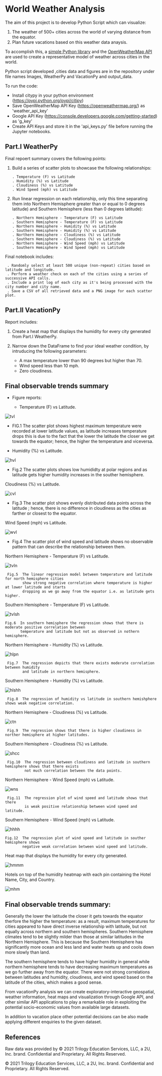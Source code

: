 # World Weather Analysis

The aim of this project is to develop Python Script which can visualize:
1. The weather of 500+ cities across the world of varying distance from the equator.
2. Plan future vacations based on this weather data anaysis.
 
To accomplish this, a [simple Python library](https://pypi.org/project/citipy/) and 
the [OpenWeatherMap API](https://openweathermap.org/api) are used to create a representative model of weather across cities in the world.

Python script developed ,cities data and figures are in the repository under file names Images, WeatherPy and VacationPy and output_data.

To run the code:

   -  Install citypy in your python environment (https://pypi.python.org/pypi/citipy)
   -  Save OpenWeatherMap API Key (https://openweathermap.org/) as 'weather_api_key'
   -  Google API Key (https://console.developers.google.com/getting-started) as 'g_key'
   -  Create API Keys and store it in the 'api_keys.py' file before running the Jupyter notebooks.

## Part.I  WeatherPy

Final repoert summary covers the following points:

1. Build a series of scatter plots to showcase the following relationships:

       . Temperature (F) vs Latitude
       . Humidity (%) vs Latitude
       . Cloudiness (%) vs Latitude
       . Wind Speed (mph) vs Latitude
       
2. Run linear regression on each relationship, only this time separating them into Northern Hemisphere greater than or equal to 0 degrees latitude) and Southern      Hemisphere (less than 0 degrees latitude):

       . Northern Hemisphere - Temperature (F) vs Latitude
       . Southern Hemisphere - Temperature (F) vs Latitude
       . Northern Hemisphere - Humidity (%) vs Latitude
       . Southern Hemisphere - Humidity (%) vs Latitude
       . Northern Hemisphere - Cloudiness (%) vs Latitude
       . Southern Hemisphere - Cloudiness (%) vs Latitude
       . Northern Hemisphere - Wind Speed (mph) vs Latitude
       . Southern Hemisphere - Wind Speed (mph) vs Latitude
      

Final notebook includes:

     . Randomly select at least 500 unique (non-repeat) cities based on latitude and longitude.
     . Perform a weather check on each of the cities using a series of successive API calls.
     . Include a print log of each city as it's being processed with the city number and city name.
     . Save a CSV of all retrieved data and a PNG image for each scatter plot.

## Part.II VacationPy

Report includes:

1. Create a heat map that displays the humidity for every city generated from Part.I WeatherPy.

2. Narrow down the DataFrame to find your ideal weather condition, by intruducing the following parameters:

   -  A max temperature lower than 90 degrees but higher than 70.
   -  Wind speed less than 10 mph.
   -  Zero cloudiness.
    
## Final observable trends summary

-  Figure reports:

    -  Temperature (F) vs Latitude.

![tvl](https://user-images.githubusercontent.com/84547558/152062547-5444d87e-e639-4129-aa0c-23c050f539f6.png)

   -  FIG.1 The scatter plot shows highest maximum temperature were recorded at lower latitude values, 
           as latitude increases temperature drops this is due to the fact   that the lower the latitude 
           the closer we get towards the equator; hence, the higher the temperature and viceversa. 
    
-  Humidity (%) vs Latitude.
 
![hvl](https://user-images.githubusercontent.com/84547558/152062807-af960fe0-6074-42ce-bf31-26347c1b5074.png)
 
  -  Fig.2 The scatter plots shows low humididty at polar regions and as latitude gets higher 
           humidity increases in the souther hemisphere.

Cloudiness (%) vs Latitude.

![cvl](https://user-images.githubusercontent.com/84547558/152062943-621ebb4a-144c-4829-aea1-64e44c01a2aa.png)

  -  Fig.3 The scatter plot shows evenly distributed data points across the latitude ; hence, 
           there is no difference in cloudiness as the cities as farther or closest  to the equator.

Wind Speed (mph) vs Latitude.

![wvl](https://user-images.githubusercontent.com/84547558/152063035-8b00ee76-400b-4861-b7cb-73efc11b1871.png)

   -  Fig.4 The scatter plot of wind speed and latitude shows no observable pattern 
            that can describe the relationship between them. 

 Northern Hemisphere - Temperature (F) vs Latitude.
 
 ![tvln](https://user-images.githubusercontent.com/84547558/152063154-86fff225-c514-417c-96d9-e305ef486d3c.png)
 
     Fig.5  The linear regression model between temperature and latitude for north hemisphere cities
            show strong negative correlation where temperature is higher at lower latitude and starts 
            dropping as we go away from the equator i.e. as latitude gets higher.

 Southern Hemisphere - Temperature (F) vs Latitude.
 
 ![tvlsh](https://user-images.githubusercontent.com/84547558/152063246-331018cc-d22c-40d5-a8d8-9d9607e82514.png)
 
    Fig.6  In southern hemisphere the regression shows that there is moderate positive correlation between
           temperature and latitude but not as observed in nothern hemisphere.

 Northern Hemisphere - Humidity (%) vs Latitude.
 
![hlpn](https://user-images.githubusercontent.com/84547558/152063410-1d10f73e-83b1-4e17-8119-2c0f3ba48e5f.png)

     Fig.7  The regression depicts that there exists moderate correlation between humidity
            and latitude in northern hemisphere.

 Southern Hemisphere - Humidity (%) vs Latitude.
 
 ![hlshh](https://user-images.githubusercontent.com/84547558/152063527-a76b8fc7-a9ab-47fd-b6f3-2e51e0f0297d.png)
 
     Fig.8  The regression of humidity vs latitude in southern hemishphere shows weak negative correlation.

 Northern Hemisphere - Cloudiness (%) vs Latitude.
 
 ![ctn](https://user-images.githubusercontent.com/84547558/152444637-aa8dfc58-ff0a-4e17-bb5b-abaf0d6023dc.png)
 
     Fig.9  The regression shows that there is higher cloudiness in norther hemisphere at higher latitudes.
 
 Southern Hemisphere - Cloudiness (%) vs Latitude.
 
![shcc](https://user-images.githubusercontent.com/84547558/152063865-80dc4aaa-d21c-40d5-adbf-600ebdfd810d.png)

     Fig.10  The regression between cloudiness and latitude in southern hemisphere shows that there exists 
             not much correlation between the data points.

 Northern Hemisphere - Wind Speed (mph) vs Latitude.
 
 ![wns](https://user-images.githubusercontent.com/84547558/152064022-49ed22e4-aebd-42e1-9e91-13f19aec9ec7.png)
 
     Fig.11  The regression plot of wind speed and latitude shows that there 
             is weak positive relationship between wind speed and latitude.
 
 Southern Hemisphere - Wind Speed (mph) vs Latitude.
 
![hhhh](https://user-images.githubusercontent.com/84547558/152064104-73183bfb-fe48-4eb7-ab34-0078af000e24.png)

    Fig.12  The regression plot of wind speed and latitude in souther hemisphere shows 
            negative weak correlation between wind speed and latitude.

Heat map that displays the humidity for every city generated.

![hmmm](https://user-images.githubusercontent.com/84547558/152066485-412653b8-0649-4f6f-bd0f-44cb87885d9d.png)

Hotels on top of the humidity heatmap with each pin containing the Hotel Name, City, and Country.

![mhm](https://user-images.githubusercontent.com/84547558/152066649-836a7649-37df-4cdf-83bc-ffc05595b810.png)



##  Final observable trends summary:

Generally the lower the latitude the closer it gets towards the equator therfore the higher the temperature: as a result, maximum temperatures for cities appeared to have direct inverse relationship with latitude, but not equally across northern and southern hemispheres. Southern Hemisphere climates tend to be slightly milder than those at similar latitudes in the Northern Hemisphere. This is because the Southern Hemisphere has significantly more ocean and less land and water heats up and cools down more slowly than land. 

The southern hemisphere tends to have higher humidity in general while northern hemisphere tends to have decreasing maximum temperatures as we go further away from the equator. There were not strong correlations between latitudes and humidity, cloudiness, and wind speed based on the latitude of the cities, which makes a good sense.

From vacationPy analysis we can create exploratory-interactive geospatial, weather information, heat maps and visualization through Google API, and other similar API applications to play a remarkable role in exploiting the potential socio-economic values from available large datasets.

In addition to vacation place other potential decisions can be also made applying different enquiries to the given dataset.



## References
Raw data was provided by © 2021 Trilogy Education Services, LLC, a 2U, Inc. brand. Confidential and Proprietary. All Rights Reserved.

© 2021 Trilogy Education Services, LLC, a 2U, Inc. brand. Confidential and Proprietary. All Rights Reserved.
